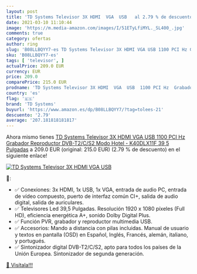 ```yaml
---
layout: post
title: 'TD Systems Televisor 3X HDMI  VGA  USB   al 2.79 % de descuento'
date: 2021-03-10 11:10:44
image: 'https://m.media-amazon.com/images/I/51ETyLfiMYL._SL400_.jpg'
comments: true
category: ofertas
author: ring
slug: 'B08LLBQYY7-es TD Systems Televisor 3X HDMI VGA USB 1100 PCI Hz Grabador...'
sku: 'B08LLBQYY7-es'
tags: [ 'televisor', ]
actualPrice: 209.0 EUR
currency: EUR
price: 209.0
comparePrice: 215.0 EUR
prodname: 'TD Systems Televisor 3X HDMI  VGA  USB  1100 PCI Hz  Grabador Reproductor  DVB-T2/C/S2 Modo Hotel - K40DLX11F 39 5 Pulgadas'
country: 'es'
flag: '🇪🇸'
brand: 'TD Systems'
buyurl: 'https://www.amazon.es/dp/B08LLBQYY7/?tag=tolees-21'
descuento: '2.79'
average: '207.181818181817'
---
```


Ahora mismo tienes [TD Systems Televisor 3X HDMI  VGA  USB  1100 PCI Hz  Grabador Reproductor  DVB-T2/C/S2 Modo Hotel - K40DLX11F 39 5 Pulgadas](https://www.amazon.es/dp/B08LLBQYY7/?tag=tolees-21) a 209.0 EUR (original: 215.0 EUR) (2.79 %  de descuento) en el siguiente enlace!

[![TD Systems Televisor 3X HDMI  VGA  USB  ](https://m.media-amazon.com/images/I/51ETyLfiMYL._SL400_.jpg)](https://www.amazon.es/dp/B08LLBQYY7/?tag=tolees-21)

🔎:

- ✅ Conexiones: 3x HDMI, 1x USB, 1x VGA, entrada de audio PC, entrada de vídeo compuesto, puerto de interfaz común CI+, salida de audio digital, salida de auriculares.
- ✅ Televisores Led 39,5 Pulgadas. Resolución 1920 x 1080 píxeles (Full HD), eficiencia energética A+, sonido Dolby Digital Plus.
- ✅ Función PVR, grabador y reproductor multimedia USB.
- ✅ Accesorios: Mando a distancia con pilas incluidas. Manual de usuario y textos en pantalla (OSD) en Español, Inglés, Francés, alemán, italiano, y portugués.
- ✅ Sintonizador digital DVB-T2/C/S2, apto para todos los países de la Unión Europea. Sintonizador de segunda generación.

[🛒 Visítala!!!](https://www.amazon.es/dp/B08LLBQYY7/?tag=tolees-21)
